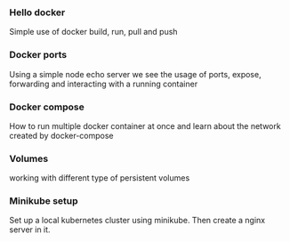 ### Hello docker
Simple use of docker build, run, pull and push

### Docker ports
Using a simple node echo server we see the usage of ports, expose, forwarding and interacting with a running container

### Docker compose
How to run multiple docker container at once and learn about the network created by docker-compose

### Volumes
working with different type of persistent volumes

### Minikube setup
Set up a local kubernetes cluster using minikube. Then create a nginx server in it.